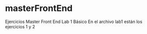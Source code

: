 # masterFrontEnd
Ejercicios Master Front End Lab 1 Básico
En el archivo lab1 están los ejercicios 1 y 2

